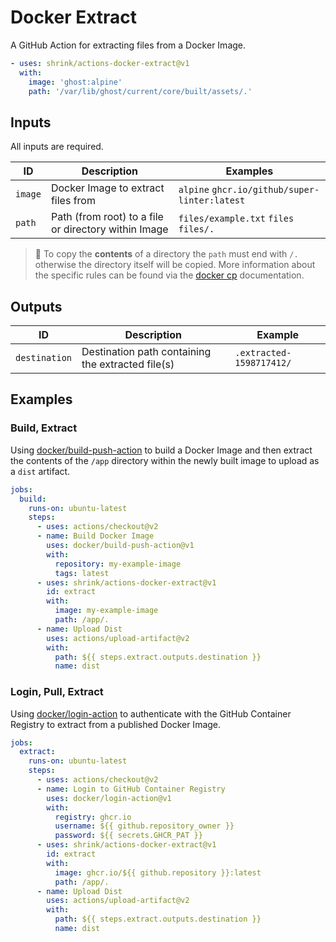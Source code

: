 # Docker Extract

A GitHub Action for extracting files from a Docker Image.

```yaml
- uses: shrink/actions-docker-extract@v1
  with:
    image: 'ghost:alpine'
    path: '/var/lib/ghost/current/core/built/assets/.'
```

## Inputs

All inputs are required.

| ID  | Description | Examples |
| --- | ----------- | -------- |
| `image` | Docker Image to extract files from | `alpine` `ghcr.io/github/super-linter:latest` |
| `path` | Path (from root) to a file or directory within Image | `files/example.txt` `files` `files/.` |

> :paperclip: To copy the **contents** of a directory the `path` must end with
`/.` otherwise the directory itself will be copied. More information about the
specific rules can be found via the [docker cp][docker-cp] documentation.

## Outputs

| ID  | Description | Example |
| --- | ----------- | ------- |
| `destination` | Destination path containing the extracted file(s) | `.extracted-1598717412/` |

## Examples

### Build, Extract

Using [docker/build-push-action][build-push-action] to build a Docker
Image and then extract the contents of the `/app` directory within the newly
built image to upload as a `dist` artifact.

```yaml
jobs:
  build:
    runs-on: ubuntu-latest
    steps:
      - uses: actions/checkout@v2
      - name: Build Docker Image
        uses: docker/build-push-action@v1
        with:
          repository: my-example-image
          tags: latest
      - uses: shrink/actions-docker-extract@v1
        id: extract
        with:
          image: my-example-image
          path: /app/.
      - name: Upload Dist
        uses: actions/upload-artifact@v2
        with:
          path: ${{ steps.extract.outputs.destination }}
          name: dist
```

### Login, Pull, Extract

Using [docker/login-action][login-action] to authenticate with the GitHub
Container Registry to extract from a published Docker Image.

```yaml
jobs:
  extract:
    runs-on: ubuntu-latest
    steps:
      - uses: actions/checkout@v2
      - name: Login to GitHub Container Registry
        uses: docker/login-action@v1
        with:
          registry: ghcr.io
          username: ${{ github.repository_owner }}
          password: ${{ secrets.GHCR_PAT }}
      - uses: shrink/actions-docker-extract@v1
        id: extract
        with:
          image: ghcr.io/${{ github.repository }}:latest
          path: /app/.
      - name: Upload Dist
        uses: actions/upload-artifact@v2
        with:
          path: ${{ steps.extract.outputs.destination }}
          name: dist
```

[build-push-action]: https://github.com/docker/build-push-action
[login-action]: https://github.com/docker/login-action
[docker-cp]: https://docs.docker.com/engine/reference/commandline/cp/#extended-description
